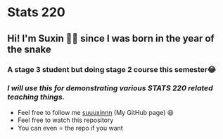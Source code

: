 # Stats 220 

## Hi!  I'm Suxin  🐍👧  since I was born in the year of the snake
### A stage 3 student but doing stage 2 course this semester😂

### *I will use this for demonstrating various STATS 220 related teaching things.*

- Feel free to follow me [suuuxinnn](https://github.com/SuuuXinnn) (My GitHub page) 😆
- Feel free to watch this repository
- You can even ⭐ the repo if you want 


